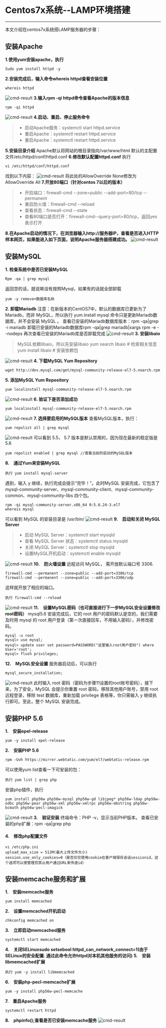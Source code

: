 ﻿# Centos7x系统--LAMP环境搭建
---
本文介绍在centos7x系统搭LAMP服务器的步骤：
## 安装Apache ##
 **1.使用yum安装apache，执行**
```shell
Sudo yum install httpd -y
```
**2.安装完成后，输入命令whereis httpd查看安装位置**
```shell
whereis httpd
```
![cmd-result](https://i.loli.net/2018/12/25/5c21a4c809082.png)
**3.输入rpm -qi httpd命令查看Apache的版本信息**
```shell
rpm -qi httpd
```
![cmd-result](https://i.loli.net/2018/12/25/5c21a59548ce5.png)
**4.启动、重启、停止服务命令**
> * 启动Apache服务：systemctl start httpd.service
> * 重启Apache：systemctl restart httpd.service
> * 重启Apache：systemctl restart httpd.service

**5.安装目录介绍**
Apache默认将网站的根目录指向/var/www/html
默认的主配置文件/etc/httpd/conf/httpd.conf
**6.修改默认配置httpd.conf**
执行
```shell
vi /etc/httpd/conf/httpd.conf
```
找到以下内容：
![cmd-result](https://i.loli.net/2018/12/27/5c244194353cb.png)
将此处的AllowOverride None修改为AllowOverride All
**7.开放80端口（针对centos 7以后的版本）**
> * 开启端口：firewall-cmd --zone=public --add-port=80/tcp --permanent
> * 重启防火墙：firewall-cmd --reload
> * 查看状态：firewall-cmd --state
> * 查看80端口是否打开：firewall-cmd--query-port=80/tcp，返回yes表示打开

**8.在Apache启动的情况下，在浏览器输入http://服务器IP，查看是否进入HTTP样本网页，如果能进入如下页面，说明Apache服务器搭建成功。**
![cmd-result](https://i.loli.net/2018/12/27/5c24423ad5bd1.png)

## 安装MySQL ##
**1. 检查系统中是否已安装MySQL**
```shell
Rpm -qa | grep mysql
```
返回空的话，就说嘛没有按照Mysql，如果有的话就全部卸载
```shell
yum -y remove+数据库名称
```
**2. 卸载Mariadb**
注意：在新版本的CentOS7中，默认的数据库已更新为了Mariadb，而非 MySQL，所以执行 yum install mysql 命令只是更新Mariadb数据库，并不会安装 MySQL 。
查看已安装的Mariadb数据库版本：rpm -qa|grep -i mariadb
卸载已安装的Mariadb数据库rpm -qa|grep mariadb|xargs rpm -e --nodeps
再次查看已安装的Mariadb库是否卸载完成
![cmd-result](https://i.loli.net/2018/12/27/5c2446e5c8cff.png)
**3. 安装libaio**
> MySQL依赖libaio，所以先安装libaio
> yum search libaio # 检索相关信息
> yum install libaio # 安装依赖包

![cmd-result](https://i.loli.net/2018/12/27/5c244737d01a1.png)
**4. 下载MySQL Yum Repository**
```shell
wget http://dev.mysql.com/get/mysql-community-release-el7-5.noarch.rpm
```
**5. 添加MySQL Yum Repository**
```shell
yum localinstall mysql-community-release-el7-5.noarch.rpm
```
![cmd-result](https://i.loli.net/2018/12/27/5c2447ac690f7.png)
**6. 验证下是否添加成功**
```shell
yum localinstall mysql-community-release-el7-5.noarch.rpm
```
![cmd-result](https://i.loli.net/2018/12/27/5c2447eeb472d.png)
**7. 选择要启用的MySQL版本**
查看MySQL版本，执行：
```shell
yum repolist all | grep mysql
```
![cmd-result](https://i.loli.net/2018/12/27/5c24488771564.png)
可以看到 5.5， 5.7 版本是默认禁用的，因为现在最新的稳定版是 5.6
```shell
yum repolist enabled | grep mysql //查看当前的启动的MySQL版本
```
**8.　通过Yum来安装MySQL**
```shell
执行 yum install mysql-server 
```
遇到，输入 y 继续，执行完成会提示“完毕！”。此时MySQL 安装完成，它包含了 mysql-community-server、mysql-community-client、mysql-community-common、mysql-community-libs 四个包。
```shell
rpm -qi mysql-community-server.x86_64 0:5.6.24-3.el7
whereis mysql
```
可以看到 MySQL 的安装目录是 /usr/bin/
![cmd-result](https://i.loli.net/2018/12/27/5c244935ad64c.png)
**9.　启动和关闭 MySQL Server**
> * 启动 MySQL Server：systemctl start mysqld
> * 查看 MySQL Server 状态：systemctl status  mysqld
> * 关闭 MySQL Server：systemctl stop mysqld
> * 设置MySQL开机启动：systemctl enable mysqld

![cmd-result](https://i.loli.net/2018/12/27/5c245324ce987.png)
**10.　防火墙设置**
远程访问 MySQL， 需开放默认端口号 3306.
```shell
firewall-cmd --permanent --zone=public --add-port=3306/tcp
firewall-cmd --permanent --zone=public --add-port=3306/udp
```
这样就开放了相应的端口。
```shell
执行 firewall-cmd --reload 
```
![cmd-result](https://i.loli.net/2018/12/27/5c2453b2a93fb.png)
**11.　设置MySQL密码（也可直接进行下一步MySQL安全设置修改root密码）**
mysql5.6 安装完成后，它的 root 用户的密码默认是空的，我们需要及时用 mysql 的 root 用户登录（第一次直接回车，不用输入密码），并修改密码。
```shell
mysql -u root
mysql> use mysql;
mysql> update user set password=PASSWORD("这里输入root用户密码") where User='root';
mysql> flush privileges; 
```
**12.　MySQL安全设置**
服务器启动后，可以执行
```shell
mysql_secure_installation;
```
![cmd-result](https://i.loli.net/2018/12/27/5c245428256ad.png)
此时输入 root 密码（密码为步骤11设置的root账号密码），接下来，为了安全，MySQL 会提示你重置 root 密码，移除其他用户账号，禁用 root 远程登录，移除 test 数据库，重新加载 privilege 表格等，你只需输入 y 继续执行即可。至此，整个 MySQL 安装完成。
## 安装PHP 5.6 ##
**1.　安装epel-release**
```shell
yum -y install epel-release 
```
**2.　安装PHP 5.6**
```shell
rpm -Uvh https://mirror.webtatic.com/yum/el7/webtatic-release.rpm
```
可以使用yum list查看一下可安装的包：
```shell
执行 yum list | grep php
```
安装php插件，执行
```shell
yum install php56w php56w-mysql php56w-gd libjpeg* php56w-ldap php56w-odbc php56w-pear php56w-xml php56w-xmlrpc php56w-mbstring php56w-bcmath php56w-pecl-imagick
```
![cmd-result](https://i.loli.net/2018/12/27/5c2454bfe1126.png)
**3.　验证安装**
终端命令：PHP -v，显示当前PHP版本。
查看已安装的php扩展：rpm -qa|grep php
#### 4.　修改php配置文件
```shell
vi /etc/php.ini
upload_max_size = 512M(最大上传文件大小)
session.use_only_cookies=0（是否仅仅使用cookie在客户端保存会话sessionid，这个选项可以使管理员禁止用户通过URL来传递id）
```
## 安装memcache服务和扩展 ##
**1.　安装memcache服务**
```shell
yum install memcached
```
**2.　设置memcached开机启动**
```shell
chkconfig memcached on
```
**3.　立即启动memcached服务**
```shell
systemctl start memcached
```
**4.　关闭SELinuxsudo setsebool httpd_can_network_connect=1(由于SELinux的安全配置. 通过此命令允许httpd对本机其他服务的访问)**
**5.　安装libmemcached扩展**
```shell
执行 yum -y install libmemcached
```
**6.　安装php-pecl-memcache扩展**
```shell
yum -y install php56w-pecl-memcache
```
**7.　重启Apache服务**
```shell
systemctl restart httpd
```
**8.　phpinfo();查看是否已安装memcache服务**
![cmd-result](https://i.loli.net/2018/12/27/5c24560cef848.png)

